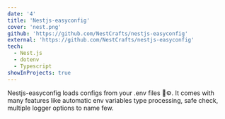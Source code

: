 ```yaml
---
date: '4'
title: 'Nestjs-easyconfig'
cover: 'nest.png'
github: 'https://github.com/NestCrafts/nestjs-easyconfig'
external: 'https://github.com/NestCrafts/nestjs-easyconfig'
tech:
  - Nest.js
  - dotenv
  - Typescript
showInProjects: true
---
```


Nestjs-easyconfig loads configs from your .env files 🔧⚙️. It comes with many
features like automatic env variables type processing, safe check, multiple logger options to name few.
